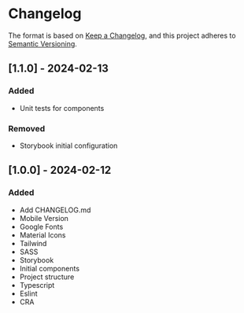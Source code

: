 # Changelog

The format is based on [Keep a Changelog](https://keepachangelog.com/en/1.1.0/),
and this project adheres to [Semantic Versioning](https://semver.org/spec/v2.0.0.html).

## [1.1.0] - 2024-02-13

### Added

- Unit tests for components

### Removed

- Storybook initial configuration

## [1.0.0] - 2024-02-12

### Added

- Add CHANGELOG.md
- Mobile Version
- Google Fonts
- Material Icons
- Tailwind
- SASS
- Storybook
- Initial components
- Project structure
- Typescript
- Eslint
- CRA
